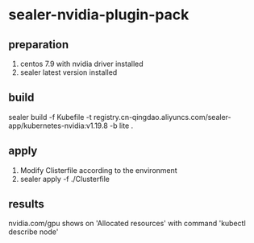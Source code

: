 # sealer-nvidia-plugin-pack

## preparation

1. centos 7.9 with nvidia driver installed
2. sealer latest version installed

## build

sealer build -f Kubefile -t registry.cn-qingdao.aliyuncs.com/sealer-app/kubernetes-nvidia:v1.19.8 -b lite .

## apply

1. Modify Clisterfile according to the environment
2. sealer apply -f ./Clusterfile

## results

nvidia.com/gpu shows on 'Allocated resources' with command 'kubectl describe node' 